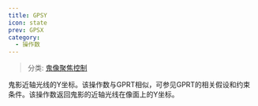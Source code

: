 ```yaml
---
title: GPSY
icon: state
prev: GPSX
category:
  - 操作数
---
```


> 分类: [鬼像聚焦控制](/hb/operands/131/886/  "Zemax 操作数 鬼像聚焦控制")

鬼影近轴光线的Y坐标。该操作数与GPRT相似，可参见GPRT的相关假设和约束条件。该操作数返回鬼影的近轴光线在像面上的Y坐标。